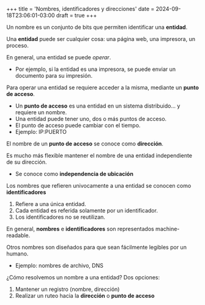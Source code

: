 +++
title = 'Nombres, identificadores y direcciones'
date = 2024-09-18T23:06:01-03:00
draft = true
+++

Un nombre es un conjunto de bits que permiten identificar una **entidad**.

Una **entidad** puede ser cualquier cosa: una página web, una impresora, un proceso.

En general, una entidad se puede _operar_.

- Por ejemplo, si la entidad es una impresora, se puede enviar un documento para su impresión.

Para operar una entidad se requiere acceder a la misma, mediante un **punto de acceso**.

- Un **punto de acceso** es una entidad en un sistema distribuido... y requiere un nombre.
- Una entidad puede tener uno, dos o más puntos de acceso.
- El punto de acceso puede cambiar con el tiempo.
- Ejemplo: IP:PUERTO

El nombre de un **punto de acceso** se conoce como **dirección**.

Es mucho más flexible mantener el nombre de una entidad independiente de su dirección.

- Se conoce como **independencia de ubicación**

Los nombres que refieren univocamente a una entidad se conocen como **identificadores**

1. Refiere a una única entidad.
2. Cada entidad es referida solamente por un identificador.
3. Los identificadores no se reutilizan.

En general, **nombres** e **identificadores** son representados machine-readable.

Otros nombres son diseñados para que sean fácilmente legibles por un humano.

- Ejemplo: nombres de archivo, DNS

¿Cómo resolvemos un nombre a una entidad? Dos opciones:

1. Mantener un registro (nombre, dirección)
2. Realizar un ruteo hacia la **dirección** o **punto de acceso**

